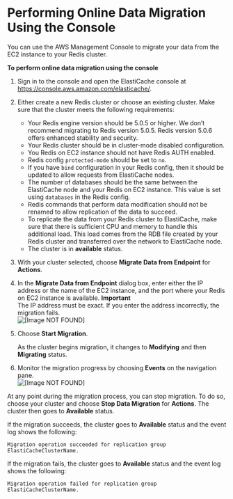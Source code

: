 # Performing Online Data Migration Using the Console<a name="Migration-Console"></a>

You can use the AWS Management Console to migrate your data from the EC2 instance to your Redis cluster\. 

**To perform online data migration using the console**

1. Sign in to the console and open the ElastiCache console at [https://console\.aws\.amazon\.com/elasticache/](https://console.aws.amazon.com/elasticache/)\.

1. Either create a new Redis cluster or choose an existing cluster\. Make sure that the cluster meets the following requirements:
   + Your Redis engine version should be 5\.0\.5 or higher\. We don’t recommend migrating to Redis version 5\.0\.5\. Redis version 5\.0\.6 offers enhanced stability and security\.
   + Your Redis cluster should be in cluster\-mode disabled configuration\.
   + You Redis on EC2 instance should not have Redis AUTH enabled\.
   + Redis config `protected-mode` should be set to `no`\.
   + If you have `bind` configuration in your Redis config, then it should be updated to allow requests from ElastiCache nodes\.
   + The number of databases should be the same between the ElastiCache node and your Redis on EC2 instance\. This value is set using `databases` in the Redis config\.
   + Redis commands that perform data modification should not be renamed to allow replication of the data to succeed\.
   + To replicate the data from your Redis cluster to ElastiCache, make sure that there is sufficient CPU and memory to handle this additional load\. This load comes from the RDB file created by your Redis cluster and transferred over the network to ElastiCache node\.
   + The cluster is in **available** status\.

1. With your cluster selected, choose **Migrate Data from Endpoint** for **Actions**\. 

1. In the **Migrate Data from Endpoint** dialog box, enter either the IP address or the name of the EC2 instance, and the port where your Redis on EC2 instance is available\.
**Important**  
The IP address must be exact\. If you enter the address incorrectly, the migration fails\.  
![\[Image NOT FOUND\]](http://docs.aws.amazon.com/AmazonElastiCache/latest/red-ug/images/Migrate-1.png)

1. Choose **Start Migration**\.

   As the cluster begins migration, it changes to **Modifying** and then **Migrating** status\.

1. Monitor the migration progress by choosing **Events** on the navigation pane\.  
![\[Image NOT FOUND\]](http://docs.aws.amazon.com/AmazonElastiCache/latest/red-ug/images/Migrate-2.png)

At any point during the migration process, you can stop migration\. To do so, choose your cluster and choose **Stop Data Migration** for **Actions**\. The cluster then goes to **Available** status\.

If the migration succeeds, the cluster goes to **Available** status and the event log shows the following:

`Migration operation succeeded for replication group ElastiCacheClusterName.`

If the migration fails, the cluster goes to **Available** status and the event log shows the following:

`Migration operation failed for replication group ElastiCacheClusterName.`
